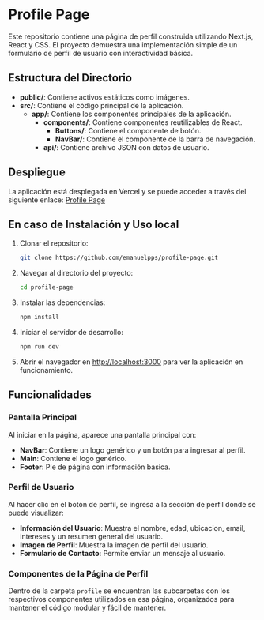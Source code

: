 # Profile Page

Este repositorio contiene una página de perfil construida utilizando Next.js, React y CSS. El proyecto demuestra una implementación simple de un formulario de perfil de usuario con interactividad básica.

## Estructura del Directorio

- **public/**: Contiene activos estáticos como imágenes.
- **src/**: Contiene el código principal de la aplicación.
  - **app/**: Contiene los componentes principales de la aplicación.
    - **components/**: Contiene componentes reutilizables de React.
      - **Buttons/**: Contiene el componente de botón.
      - **NavBar/**: Contiene el componente de la barra de navegación.
    - **api/**: Contiene archivo JSON con datos de usuario.


## Despliegue

La aplicación está desplegada en Vercel y se puede acceder a través del siguiente enlace: [Profile Page](https://profile-page-teal.vercel.app/)


## En caso de Instalación y Uso local

1. Clonar el repositorio:
    ```sh
    git clone https://github.com/emanuelpps/profile-page.git
    ```

2. Navegar al directorio del proyecto:
    ```sh
    cd profile-page
    ```

3. Instalar las dependencias:
    ```sh
    npm install
    ```

4. Iniciar el servidor de desarrollo:
    ```sh
    npm run dev
    ```

5. Abrir el navegador en [http://localhost:3000](http://localhost:3000) para ver la aplicación en funcionamiento.

## Funcionalidades

### Pantalla Principal

Al iniciar en la página, aparece una pantalla principal con:
- **NavBar**: Contiene un logo genérico y un botón para ingresar al perfil.
- **Main**: Contiene el logo genérico.
- **Footer**: Pie de página con información basica.

### Perfil de Usuario

Al hacer clic en el botón de perfil, se ingresa a la sección de perfil donde se puede visualizar:
- **Información del Usuario**: Muestra el nombre, edad, ubicacion, email, intereses y un resumen general del usuario.
- **Imagen de Perfil**: Muestra la imagen de perfil del usuario.
- **Formulario de Contacto**: Permite enviar un mensaje al usuario.

### Componentes de la Página de Perfil

Dentro de la carpeta `profile` se encuentran las subcarpetas con los respectivos componentes utilizados en esa página, organizados para mantener el código modular y fácil de mantener.
